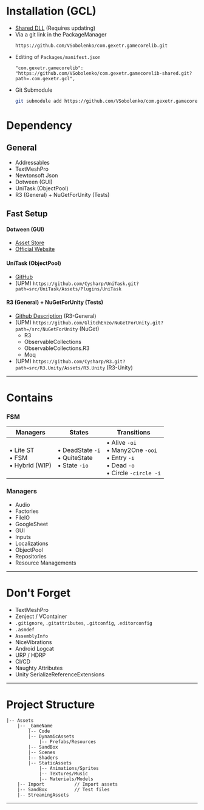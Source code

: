 # Installation (GCL)

- [Shared DLL](https://github.com/VSobolenko/com.gexetr.gamecorelib-shared) (Requires updating)
- Via a git link in the PackageManager 
  ```
  https://github.com/VSobolenko/com.gexetr.gamecorelib.git
  ```
- Editing of `Packages/manifest.json`
  ```
  "com.gexetr.gamecorelib": "https://github.com/VSobolenko/com.gexetr.gamecorelib-shared.git?path=.com.gexetr.gcl",
  ```
- Git Submodule
  ```sh
  git submodule add https://github.com/VSobolenko/com.gexetr.gamecorelib Packages/com.gexetr.gamecorelib
  ```
  
# Dependency

## General 

- Addressables
- TextMeshPro
- Newtonsoft Json
- Dotween (GUI)
- UniTask (ObjectPool)
- R3 (General) + NuGetForUnity (Tests)

## Fast Setup
#### Dotween (GUI)
- [Asset Store](https://assetstore.unity.com/packages/tools/animation/dotween-hotween-v2-27676?srsltid=AfmBOooq1yDxnwheWQR_-8s6nq6kAAt4eTU0B3ty3MN30Cj5MoE4V6T7)
- [Official Website](https://dotween.demigiant.com/download.php)

#### UniTask (ObjectPool)
- [GitHub](https://github.com/Cysharp/UniTask?tab=readme-ov-file#upm-package#:~:text=UPM%20Package)
- (UPM) `https://github.com/Cysharp/UniTask.git?path=src/UniTask/Assets/Plugins/UniTask`

#### R3 (General) + NuGetForUnity (Tests)
- [Github Description](https://github.com/Cysharp/R3?tab=readme-ov-file#unity) (R3-General)
- (UPM) `https://github.com/GlitchEnzo/NuGetForUnity.git?path=/src/NuGetForUnity` (NuGet)
    - R3
    - ObservableCollections
    - ObservableCollections.R3
    - Moq
- (UPM) `https://github.com/Cysharp/R3.git?path=src/R3.Unity/Assets/R3.Unity` (R3-Unity)

---

# Contains

### FSM
| Managers               | States                          | Transitions                     |
|------------------------|---------------------------------|---------------------------------|
| • Lite ST<br>• FSM<br>• Hybrid (WIP) | • DeadState `-i`<br>• QuiteState<br>• State `-io` | • Alive `-oi`<br>• Many2One `-ooi`<br>• Entry `-i`<br>• Dead `-o`<br>• Circle `-circle -i` |


### Managers
- Audio
- Factories
- FileIO
- GoogleSheet
- GUI
- Inputs
- Localizations
- ObjectPool
- Repositories
- Resource Managements

---

# Don't Forget
- TextMeshPro
- Zenject / VContainer
- `.gitignore`, `.gitattributes`, `.gitconfig`, `.editorconfig`
- `.asmdef`
- `AssemblyInfo`
- NiceVibrations
- Android Logcat
- URP / HDRP
- CI/CD
- Naughty Attributes
- Unity SerializeReferenceExtensions

---

# Project Structure
```
|-- Assets
    |-- _GameName
        |-- Code
        |-- DynamicAssets
            |-- Prefabs/Resources
        |-- SandBox
        |-- Scenes
        |-- Shaders
        |-- StaticAssets
            |-- Animations/Sprites
            |-- Textures/Music
            |-- Materials/Models
    |-- Import           // Import assets
    |-- SandBox          // Test files
    |-- StreamingAssets
```

---
<!--   To myself, so as not to forget
# Basic Optimization
- **Enable Physics Layer if needed** (default: all disabled)
    - `Edit -> Project Settings -> Layer Collision Matrix`
- **Optimize Draw Calls:**
    1. Enable Static Batching: `Edit -> Project Settings -> Player -> Other Settings -> Rendering -> Static Batching`
    2. Enable Dynamic Batching: `Edit -> Project Settings -> Player -> Other Settings -> Rendering -> Dynamic Batching`
    3. Enable GPU Instancing in Material: `Material -> Advanced Option -> Enable GPU Instancing`
- **Use Linear Color Space:**
    - `Edit -> Project Settings -> Player -> Other Settings -> Rendering -> Color Space`
- **Use Sprite Atlas:**
    - Enable in `Edit -> Project Settings -> Editor -> Sprite Packer -> Always Enabled`
- **Disable UI Raycast Target** on GameObjects that don't require it
- **Disable Pixel Perfect** in Canvas (if not needed): `Canvas -> Pixel Perfect`
- **Enable Managed Code Stripping**
- **Mark static GameObjects as 'Static'**

---

# Scenes
- If there's only one scene, name it: **Main**
- Test scene should be named: **Test**
- Always use meaningful scene names!
-->

<!--   Быстрое руководство, как работать с git modules
#### //SETUP
- `git submodule add https://github.com/VSobolenko/com.gexetr.gamecorelib` - add submodule to folder root
- add submodule to folder Packages (./GameCor/.git):
```
git submodule add https://github.com/VSobolenko/com.gexetr.gamecorelib Packages/com.gexetr.gamecorelib
```

.. git clone https://github.com/VSobolenko...
- `git submodule init` - run this command after "git clone" to initialize the submodule 
- `git submodule update` - run this command after "git submodule init" to fetch repository data and checkout commit(analog "git clone" but for a submodule)

что бы не делать init и update после git clone, а автоматически сразу инициализировать подмодули, можно клонировани с параметром "--recurse-submodules"
- `git clone --recurse-submodules` https://github.com/VSobolenko

если клонирование было без параметра "--recurse-submodules", то можно выполнить команду ниже, для быстрой инициализации и репозитория
- `git submodule update --init` - объединение команд "git submodule init" и "git submodule update"
- `git submodule update --init --recursive` - объединение команд "git submodule init" и "git submodule update"

#### //UPDATE
для получения изменений, необходимо перейти в папку с подмодулем и выполнить команды "git fetch" и "git merge origin/master"
- `git submodule update --remote [ModuleName]` - автоматическое выполнение команд "git fetch" и "git merge origin/master", до текущего состояния ветки master
- `git submodule update --remote --merge [ModuleName]` - автоматическое выполнение команд "git fetch" и "git merge origin/master", до текущего состояния ветки master
- `git config -f .gitmodules submodule.DbConnector.branch [BranchName]` - установление ветки [BranchName] по умолчанию
- `git push --recurse-submodules=on-demand` - отправить изменения и локальные и всех подмодулей
- `git push --recurse-submodules=check` - отправить локальные изменения и если присутсвует изменения в подмодуле остановить всё выполнение команды

#### //USEFUL
- `git config status.submodulesummary 1` - отображать краткие сведения для сабмодуля при выполнении команды git status
- `git config --global diff.submodule log` -более детальныя информация при команде git diff

#### //DELETE
- удалить сам модуль
- удалить .gitmodule
- удалить .git/modules
- удалить .git/config/submodule
-->
